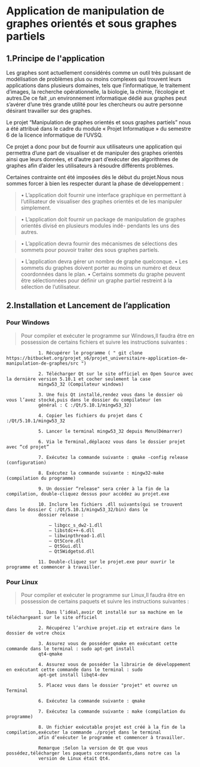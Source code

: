 # Application de manipulation de graphes orientés et sous graphes partiels

## 1.Principe de l'application

Les graphes sont actuellement considérés comme un outil très puissant de modélisation de problèmes plus ou moins
complexes qui trouvent leurs applications dans plusieurs domaines, tels que l’informatique, le traitement d’images, la
recherche opérationnelle, la biologie, la chimie, l’écologie et autres.De ce fait ,un environnement informatique dédié
aux graphes peut s’avérer d’une très grande utilité pour les chercheurs ou autre personne désirant travailler sur des
graphes.

Le projet “Manipulation de graphes orientés et sous graphes partiels” nous a été attribué dans le cadre
du module « Projet Informatique » du semestre 6 de la licence informatique de l’UVSQ.

Ce projet a donc pour but de fournir aux utilisateurs une application qui permettra d’une part de visualiser et
de manipuler des graphes orientés ainsi que leurs données, et d’autre part d’exécuter des algorithmes de graphes afin
d’aider les utilisateurs à résoudre différents problèmes.

Certaines contrainte ont été imposées dès le début du projet.Nous nous sommes forcer à bien les respecter durant
la phase de développement :

> • L’application doit fournir une interface graphique en permettant à l’utilisateur de visualiser des graphes orientés
et de les manipuler simplement.

> • L’application doit fournir un package de manipulation de graphes orientés divisé en plusieurs modules indé-
pendants les uns des autres.

> • L’application devra fournir des mécanismes de sélections des sommets pour pouvoir traiter des sous graphes
partiels.

> • L’application devra gérer un nombre de graphe quelconque.
> • Les sommets du graphes doivent porter au moins un numéro et deux coordonnées dans le plan.
> • Certains sommets du graphe peuvent être sélectionnées pour définir un graphe partiel restreint à la sélection
	de l’utilisateur.
	
## 2.Installation et Lancement de l’application

###  Pour Windows

> Pour compiler et exécuter le programme sur Windows,Il faudra être en possession de certains fichiers et suivre les
instructions suivantes :
	
				1. Récupérer le programme ( " git clone https://bitbucket.org/projet_s6/projet_universitaire-application-de-manipulation-de-graphes/src ")

				2. Télécharger Qt sur le site officiel en Open Source avec la dernière version 5.10.1 et cocher seulement la case
				mingw53_32 (Compilateur windows)

				3. Une fois Qt installé,rendez vous dans le dossier où vous l’avez stocké,puis dans le dossier du compilateur (en
				général : C :/Qt/5.10.1/mingw53_32)

				4. Copier les fichiers du projet dans C :/Qt/5.10.1/mingw53_32

				5. Lancer le terminal mingw53_32 depuis Menu(Démarrer)

				6. Via le Terminal,déplacez vous dans le dossier projet avec “cd projet”

				7. Exécutez la commande suivante : qmake -config release (configuration)

				8. Exécutez la commande suivante : mingw32-make (compilation du programme)

				9. Un dossier “release" sera créer à la fin de la compilation, double-cliquez dessus pour accédez au projet.exe

				10. Inclure les fichiers .dll suivants(qui se trouvent dans le dossier C :/Qt/5.10.1/mingw53_32/bin) dans le
				dossier release :

					— libgcc_s_dw2-1.dll
					— libstdc++-6.dll
					— libwinpthread-1.dll
					— Qt5Core.dll
					— Qt5Gui.dll
					— Qt5Widgetsd.dll

				11. Double-cliquez sur le projet.exe pour ouvrir le programme et commencer à travailler.
	
### Pour Linux

> Pour compiler et exécuter le programme sur Linux,Il faudra être en possession de certains paquets et suivre les
  instructions suivantes :
	
				1. Dans l’idéal,avoir Qt installé sur sa machine en le téléchargeant sur le site officiel

				2. Récupérez l’archive projet.zip et extraire dans le dossier de votre choix

				3. Assurez vous de posséder qmake en exécutant cette commande dans le terminal : sudo apt-get install
				qt4-qmake

				4. Assurez vous de posséder la librairie de développement en exécutant cette commande dans le terminal : sudo
				apt-get install libqt4-dev

				5. Placez vous dans le dossier "projet" et ouvrez un Terminal

				6. Exécutez la commande suivante : qmake

				7. Exécutez la commande suivante : make (compilation du programme)

				8. Un fichier exécutable projet est créé à la fin de la compilation,exécuter la commande ./projet dans le terminal
				afin d’exécuter le programme et commencer à travailler.

				Remarque :Selon la version de Qt que vous possédez,télécharger les paquets correspondants,dans notre cas la
				version de Linux était Qt4.